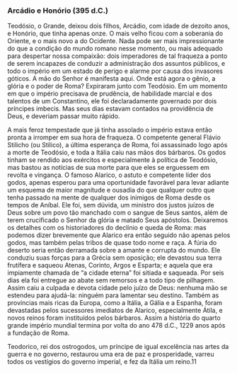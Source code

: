 ### Arcádio e Honório (395 d.C.) 

Teodósio, o Grande, deixou dois filhos, Arcádio, com idade de dezoito anos, e Honório, que tinha apenas onze. O mais velho ficou com a soberania do Oriente, e o mais novo a do Ocidente. Nada pode ser mais impressionante do que a condição do mundo romano nesse momento, ou mais adequado para despertar nossa compaixão: dois imperadores de tal fraqueza a ponto de serem incapazes de conduzir a administração dos assuntos públicos, e todo o império em um estado de perigo e alarme por causa dos invasores góticos. A mão do Senhor é manifesta aqui. Onde está agora o gênio, a glória e o poder de Roma? Expiraram junto com Teodósio. Em um momento em que o império precisava de prudência, de habilidade marcial e dos talentos de um Constantino, ele foi declaradamente governado por dois príncipes imbecis. Mas seus dias estavam contados na providência de Deus, e deveriam passar muito rápido.

A mais feroz tempestade que já tinha assolado o império estava então pronta a irromper em sua hora de fraqueza. O competente general Flávio Stilicho (ou Stilico), a última esperança de Roma, foi assassinado logo após a morte de Teodósio, e toda a Itália caiu nas mãos dos bárbaros. Os godos tinham se rendido aos exércitos e especialmente à política de Teodósio, mas bastou as notícias de sua morte para que eles se erguessem em revolta e vingança. O famoso Alarico, o astuto e competente líder dos godos, apenas esperou para uma oportunidade favorável para levar adiante um esquema de maior magnitude e ousadia do que qualquer outro que tenha passado na mente de qualquer dos inimigos de Roma desde os tempos de Aníbal. Ele foi, sem dúvida, um ministro dos justos juízos de Deus sobre um povo tão manchado com o sangue de Seus santos, além de terem crucificado o Senhor da glória e matado Seus apóstolos. Deixaremos os detalhes com os historiadores do declínio e queda de Roma: mas podemos dizer brevemente que Alarico era então seguido não apenas pelos godos, mas também pelas tribos de quase todo nome e raça. A fúria do deserto seria então derramada sobre a amante e corrupta do mundo. Ele conduziu suas forças para a Grécia sem oposição; ele devastou sua terra frutífera e saqueou Atenas, Corinto, Argos e Esparta; e aquela que era impiamente chamada de “a cidade eterna” foi sitiada e saqueada. Por seis dias ela foi entregue ao abate sem remorsos e a todo tipo de pilhagem. Assim caiu a culpada e devota cidade pelo juízo de Deus: nenhuma mão se estendeu para ajudá-la: ninguém para lamentar seu destino. Também as províncias mais ricas da Europa, como a Itália, a Gália e a Espanha, foram devastadas pelos sucessores imediatos de Alarico, especialmente Átila, e novos reinos foram instituídos pelos bárbaros. Assim a história do quarto grande império mundial termina por volta do ano 478 d.C., 1229 anos após a fundação de Roma.

Teodorico, rei dos ostrogodos, um príncipe de igual excelência nas artes da guerra e no governo, restaurou uma era de paz e prosperidade, varreu todos os vestígios do governo imperial, e fez da Itália um reino.11